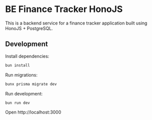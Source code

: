 # BE Finance Tracker HonoJS

This is a backend service for a finance tracker application built using HonoJS + PostgreSQL.

## Development

Install dependencies:

```sh
bun install
```

Run migrations:

```sh
bunx prisma migrate dev
```

Run development:

```sh
bun run dev
```

Open http://localhost:3000
